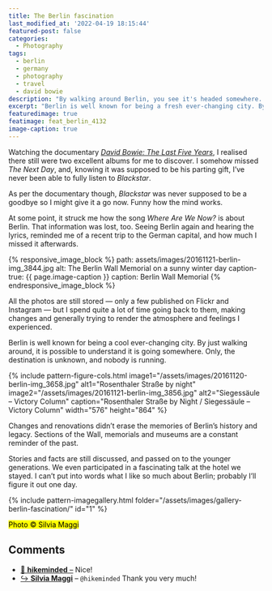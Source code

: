 ```yaml
---
title: The Berlin fascination
last_modified_at: '2022-04-19 18:15:44'
featured-post: false
categories:
  - Photography
tags:
  - berlin
  - germany
  - photography
  - travel
  - david bowie
description: "By walking around Berlin, you see it's headed somewhere. Only, the destination is unknown and nobody is running."
excerpt: "Berlin is well known for being a fresh ever-changing city. By walking around, you see it's headed somewhere. Only, the destination is unknown and nobody is running."
featuredimage: true
featimage: feat_berlin_4132
image-caption: true
---
```

Watching the documentary [_David Bowie: The Last Five Years_](http://www.bbc.co.uk/iplayer/episode/b088ktm6/david-bowie-the-last-five-years "View the documentary on the BBC Player"), I realised there still were two excellent albums for me to discover. I somehow missed _The Next Day_, and, knowing it was supposed to be his parting gift, I’ve never been able to fully listen to _Blackstar_.

As per the documentary though, _Blackstar_ was never supposed to be a goodbye so I might give it a go now. Funny how the mind works.

At some point, it struck me how the song _Where Are We Now?_ is about Berlin. That information was lost, too. Seeing Berlin again and hearing the lyrics, reminded me of a recent trip to the German capital, and how much I missed it afterwards.

{% responsive_image_block %}
  path: assets/images/20161121-berlin-img_3844.jpg
  alt: The Berlin Wall Memorial on a sunny winter day
  caption-true: {{ page.image-caption }}
  caption: Berlin Wall Memorial
{% endresponsive_image_block %}

All the photos are still stored — only a few published on Flickr and Instagram — but I spend quite a lot of time going back to them, making changes and generally trying to render the atmosphere and feelings I experienced.

Berlin is well known for being a cool ever-changing city. By just walking around, it is possible to understand it is going somewhere. Only, the destination is unknown, and nobody is running.

{% include pattern-figure-cols.html image1="/assets/images/20161120-berlin-img_3658.jpg" alt1="Rosenthaler Straße by night" image2="/assets/images/20161121-berlin-img_3856.jpg"  alt2="Siegessäule – Victory Column" caption="Rosenthaler Straße by Night / Siegessäule – Victory Column" width="576" height="864" %}

Changes and renovations didn’t erase the memories of Berlin’s history and legacy. Sections of the Wall, memorials and museums are a constant reminder of the past.

Stories and facts are still discussed, and passed on to the younger generations. We even participated in a fascinating talk at the hotel we stayed. I can’t put into words what I like so much about Berlin; probably I’ll figure it out one day.

{% include pattern-imagegallery.html folder="/assets/images/gallery-berlin-fascination/" id="1" %}

<p class="detached"><mark class="smd-highlight small">Photo &copy; Silvia Maggi</mark></p>

<div class="smd-responses my-5 pt-3">
  <h2>Comments</h2>
  <div class="webmentions">
    <ul class="comments">
      <li>
        <a class="reaction" rel="nofollow ugc" title="mentioned" href="https://hikeminded.wordpress.com">💬 <strong>hikeminded</strong>&nbsp;&ndash;</a>
        <span>Nice!</span>
      </li>
      <li class="reaction-reply">
        <a class="reaction" title="mentioned" href="{{ site.url }}">↪️ <strong>Silvia Maggi</strong></a>&nbsp;&ndash;&nbsp;<code>@hikeminded</code>
        <span>Thank you very much!</span>
      </li>
    </ul>
  </div>
</div>
